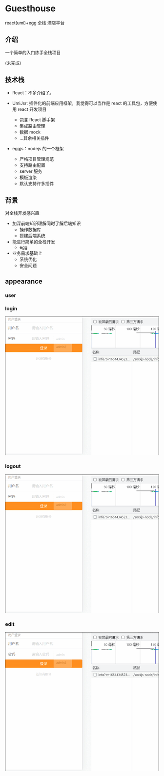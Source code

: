 # Guesthouse

react(umi)+egg 全栈 酒店平台

## 介绍

一个简单的入门练手全栈项目

(未完成)

## 技术栈

- React：不多介绍了。
- UmiJsr: 插件化的前端应用框架，我觉得可以当作是 react 的工具包，方便使用 react 开发项目

  - 包含 React 脚手架
  - 集成路由管理
  - 数据 mock
  - ...其余相关插件

- eggjs：nodejs 的一个框架

  - 严格项目管理规范
  - 支持路由配置
  - server 服务
  - 模板渲染
  - 默认支持许多插件

## 背景

对全栈开发感兴趣

- 加深前端知识理解同时了解后端知识
  - 操作数据库
  - 搭建后端系统
- 能进行简单的全栈开发
  - egg
- 业务需求基础上
  - 系统优化
  - 安全问题

## appearance

### user

### login

![1661434748360](image/README/1661434748360.png)

### logout

![1661434764930](image/README/1661434764930.png)

### edit

![1661434772231](image/README/1661434772231.png)
